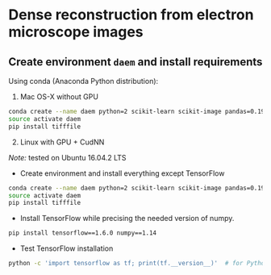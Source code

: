 # Dense reconstruction from electron microscope images

## Create environment `daem` and install requirements

Using conda (Anaconda Python distribution):

1) Mac OS-X without GPU

```bash
conda create --name daem python=2 scikit-learn scikit-image pandas=0.19.2 bokeh tensorflow
source activate daem
pip install tifffile

```

2) Linux with GPU + CudNN

*Note:* tested on Ubuntu 16.04.2 LTS

- Create environment and install everything except TensorFlow

```bash
conda create --name daem python=2 scikit-learn scikit-image pandas=0.19.2 bokeh numpy=1.14.0
source activate daem
pip install tifffile
```

- Install TensorFlow while precising the needed version of numpy.

```bash
pip install tensorflow==1.6.0 numpy==1.14
```

- Test TensorFlow installation

```bash
python -c 'import tensorflow as tf; print(tf.__version__)'  # for Python 2
```


